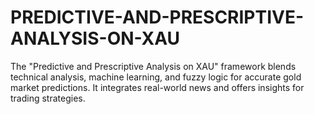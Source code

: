 # PREDICTIVE-AND-PRESCRIPTIVE-ANALYSIS-ON-XAU
The "Predictive and Prescriptive Analysis on XAU" framework blends technical analysis, machine learning, and fuzzy logic for accurate gold market predictions. It integrates real-world news and offers insights for trading strategies.
